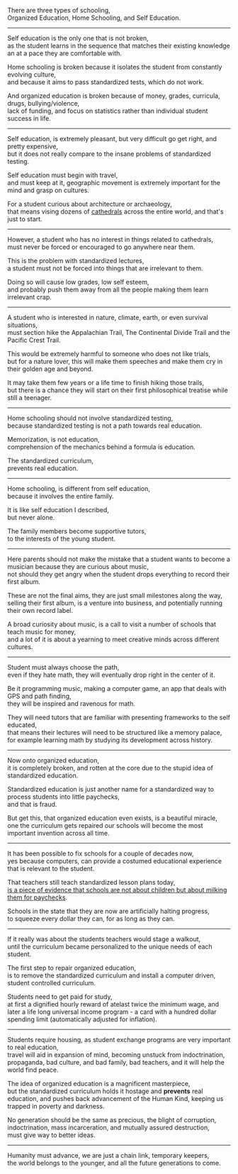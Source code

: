 There are three types of schooling,\
Organized Education, Home Schooling, and Self Education.

---

Self education is the only one that is not broken,\
as the student learns in the sequence that matches their existing knowledge an at a pace they are comfortable with.

Home schooling is broken because it isolates the student from constantly evolving culture,\
and because it aims to pass standardized tests, which do not work.

And organized education is broken because of money, grades, curricula, drugs, bullying/violence,\
lack of funding, and focus on statistics rather than individual student success in life.

---

Self education, is extremely pleasant, but very difficult go get right, and pretty expensive,\
but it does not really compare to the insane problems of standardized testing.

Self education must begin with travel,\
and must keep at it, geographic movement is extremely important for the mind and grasp on cultures.

For a student curious about architecture or archaeology,\
that means vising dozens of [cathedrals](https://en.wikipedia.org/wiki/Lists_of_cathedrals) across the entire world, and that's just to start.

---

However, a student who has no interest in things related to cathedrals,\
must never be forced or encouraged to go anywhere near them.

This is the problem with standardized lectures,\
a student must not be forced into things that are irrelevant to them.

Doing so will cause low grades, low self esteem,\
and probably push them away from all the people making them learn irrelevant crap.

---

A student who is interested in nature, climate, earth, or even survival situations,\
must section hike the Appalachian Trail, The Continental Divide Trail and the Pacific Crest Trail.

This would be extremely harmful to someone who does not like trials,\
but for a nature lover, this will make them speeches and make them cry in their golden age and beyond.

It may take them few years or a life time to finish hiking those trails,\
but there is a chance they will start on their first philosophical treatise while still a teenager.

---

Home schooling should not involve standardized testing,\
because standardized testing is not a path towards real education.

Memorization, is not education,\
comprehension of the mechanics behind a formula is education.

The standardized curriculum,\
prevents real education.

---

Home schooling, is different from self education,\
because it involves the entire family.

It is like self education I described,\
but never alone.

The family members become supportive tutors,\
to the interests of the young student.

---

Here parents should not make the mistake that a student wants to become a musician because they are curious about music,\
not should they get angry when the student drops everything to record their first album.

These are not the final aims, they are just small milestones along the way,\
selling their first album, is a venture into business, and potentially running their own record label.

A broad curiosity about music, is a call to visit a number of schools that teach music for money,\
and a lot of it is about a yearning to meet creative minds across different cultures.

---

Student must always choose the path,\
even if they hate math, they will eventually drop right in the center of it.

Be it programming music, making a computer game, an app that deals with GPS and path finding,\
they will be inspired and ravenous for math.

They will need tutors that are familiar with presenting frameworks to the self educated,\
that means their lectures will need to be structured like a memory palace, for example learning math by studying its development across history.

---

Now onto organized education,\
it is completely broken, and rotten at the core due to the stupid idea of standardized education.

Standardized education is just another name for a standardized way to process students into little paychecks,\
and that is fraud.

But get this, that organized education even exists, is a beautiful miracle,\
one the curriculum gets repaired our schools will become the most important invention across all time.

---

It has been possible to fix schools for a couple of decades now,\
yes because computers, can provide a costumed educational experience that is relevant to the student.

That teachers still teach standardized lesson plans today,\
[is a piece of evidence that schools are not about children but about milking them for paychecks](https://www.youtube.com/watch?v=fmoor8DwqW4).

Schools in the state that they are now are artificially halting progress,\
to squeeze every dollar they can, for as long as they can.

---

If it really was about the students teachers would stage a walkout,\
until the curriculum became personalized to the unique needs of each student.

The first step to repair organized education,\
is to remove the standardized curriculum and install a computer driven, student controlled curriculum.

Students need to get paid for study,\
at first a dignified hourly reward of atelast twice the minimum wage, and later a life long universal income program - a card with a hundred dollar spending limit (automatically adjusted for inflation).

---

Students require housing, as student exchange programs are very important to real education,\
travel will aid in expansion of mind, becoming unstuck from indoctrination, propaganda, bad culture, and bad family, bad teachers, and it will help the world find peace.

The idea of organized education is a magnificent masterpiece,\
but the standardized curriculum holds it hostage and **prevents** real education, and pushes back advancement of the Human Kind, keeping us trapped in poverty and darkness.

No generation should be the same as precious, the blight of corruption, indoctrination, mass incarceration, and mutually assured destruction,\
must give way to better ideas.

---

Humanity must advance, we are just a chain link, temporary keepers,\
the world belongs to the younger, and all the future generations to come.
